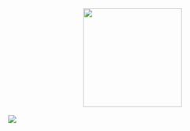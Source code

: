
 &nbsp; &nbsp; &nbsp; &nbsp; &nbsp; &nbsp; &nbsp; &nbsp;  &nbsp; &nbsp; &nbsp; &nbsp; &nbsp; &nbsp; &nbsp; &nbsp; &nbsp; &nbsp; &nbsp; &nbsp; &nbsp; &nbsp; &nbsp; &nbsp;
  <center>

   <image   style=" height:200px;width:200px;" src="yo.gif"> 
</center>

 <br>
 <image src="contributions.svg"> 



